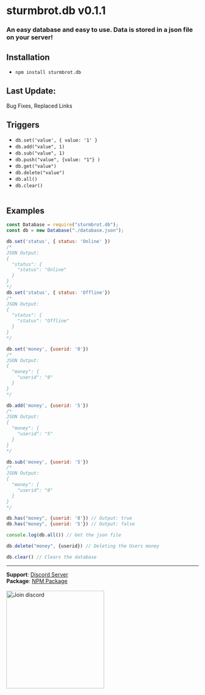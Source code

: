 # sturmbrot.db v0.1.1
### An easy database and easy to use. Data is stored in a json file on your server!

## Installation
- `npm install sturmbrot.db` 
## Last Update:
Bug Fixes, Replaced Links
## Triggers
- `db.set('value', { value: '1' }`
- `db.add("value", 1)`
- `db.sub("value", 1)`
- `db.push("value", {value: "1"} )`
- `db.get("value")`
- `db.delete("value")`
- `db.all()`
- `db.clear()`<br><br>
## Examples
```js
const Database = require("sturmbrot.db");
const db = new Database("./database.json");

db.set('status', { status: 'Online' })
/*
JSON Output:
{
  "status": {
    "status": "Online"
  }
}
*/
db.set('status', { status: 'Offline'})
/*
JSON Output:
{
  "status": {
    "status": "Offline"
  }
}
*/

db.set('money', {userid: '0'})
/*
JSON Output:
{
  "money": {
    "userid": "0"
  }
}
*/

db.add('money', {userid: '5'})
/*
JSON Output:
{
  "money": {
    "userid": "5"
  }
}
*/

db.sub('money', {userid: '5'})
/*
JSON Output:
{
  "money": {
    "userid": "0"
  }
}
*/

db.has("money", {userid: '0'}) // Output: true
db.has("money", {userid: '5'}) // Output: false

console.log(db.all()) // Get the json file

db.delete("money", {userid}) // Deleting the Users money

db.clear() // Clears the database
```
---
**Support**: [Discord Server](https://dsc.gg/sturmbrot.db)<br>
**Package**: [NPM Package](https://www.npmjs.com/package/sturmbrot.db)<br><br>
<a href="https://discord.gg/Yq2A9AafwQ" target="_blank"><img src="https://img.devsforum.net/tr/img/h1Z2X3.png" alt="Join discord" width="256"></a><br>
